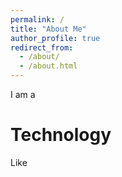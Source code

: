 ```yaml
---
permalink: /
title: "About Me"
author_profile: true
redirect_from: 
  - /about/
  - /about.html
---
```


I am a 

Technology
======
Like 
